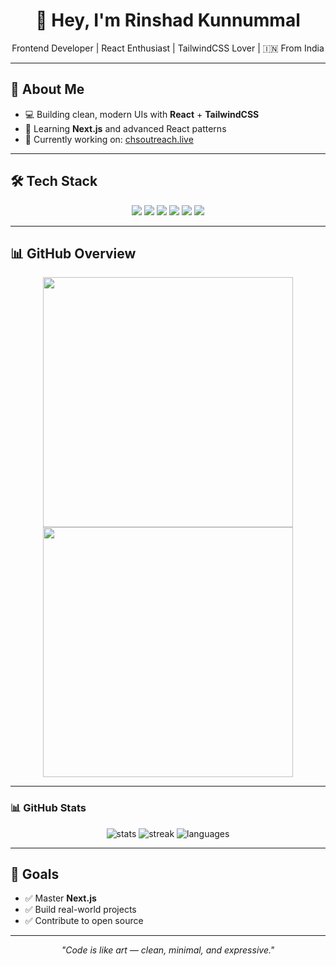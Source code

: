 <h1 align="center">👋 Hey, I'm Rinshad Kunnummal</h1>
<p align="center">Frontend Developer | React Enthusiast | TailwindCSS Lover | 🇮🇳 From India</p>

---

## 🚀 About Me
- 💻 Building clean, modern UIs with **React** + **TailwindCSS**
- 🌱 Learning **Next.js** and advanced React patterns
- 🔗 Currently working on: [chsoutreach.live](https://chsoutreach.live)

---

## 🛠 Tech Stack
<p align="center">
  <img src="https://img.shields.io/badge/JavaScript-000000?style=flat&logo=javascript&logoColor=F7DF1E" />
  <img src="https://img.shields.io/badge/React-000000?style=flat&logo=react&logoColor=61DAFB" />
  <img src="https://img.shields.io/badge/TailwindCSS-000000?style=flat&logo=tailwind-css&logoColor=38B2AC" />
  <img src="https://img.shields.io/badge/Bootstrap-000000?style=flat&logo=bootstrap&logoColor=7952B3" />
  <img src="https://img.shields.io/badge/HTML5-000000?style=flat&logo=html5&logoColor=E34F26" />
  <img src="https://img.shields.io/badge/CSS3-000000?style=flat&logo=css3&logoColor=1572B6" />
</p>

---

## 📊 GitHub Overview
<p align="center">
  <img src="https://github-readme-stats.vercel.app/api?username=rinshadkl&show_icons=true&theme=transparent" width="400" />
  <img src="https://github-readme-streak-stats.herokuapp.com?user=rinshadkl&theme=transparent" width="400" />
</p>

------

### 📊 GitHub Stats
<p align="center" display="hidden">
  <img src="https://github-readme-stats.vercel.app/api?username=rinshadkl&show_icons=true&theme=radical" alt="stats" />
  <img src="https://github-readme-streak-stats.herokuapp.com?user=rinshadkl&theme=radical" alt="streak" />
  <img src="https://github-readme-stats.vercel.app/api/top-langs/?username=rinshadkl&layout=compact&theme=radical" alt="languages" />
</p>

------

## 🎯 Goals
- ✅ Master **Next.js**
- ✅ Build real-world projects
- ✅ Contribute to open source

---

<p align="center"><i>"Code is like art — clean, minimal, and expressive."</i></p>

